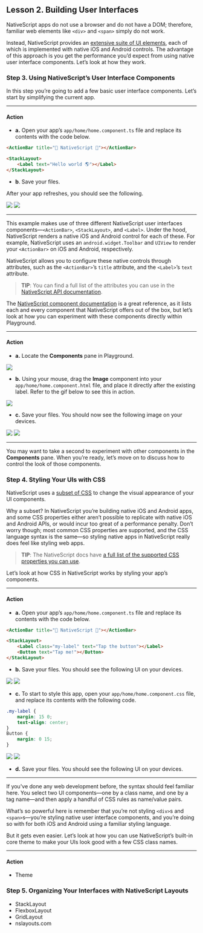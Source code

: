 ## Lesson 2. Building User Interfaces

NativeScript apps do not use a browser and do not have a DOM; therefore, familiar web elements like `<div>` and `<span>` simply do not work.

Instead, NativeScript provides an [extensive suite of UI elements](http://docs.nativescript.org/ui/ui-views), each of which is implemented with native iOS and Android controls. The advantage of this approach is you get the performance you’d expect from using native user interface components. Let’s look at how they work.

### Step 3. Using NativeScript’s User Interface Components

In this step you’re going to add a few basic user interface components. Let’s start by simplifying the current app.

<hr data-action="start" />

#### Action

* **a.** Open your app’s `app/home/home.component.ts` file and replace its contents with the code below.

``` HTML
<ActionBar title="🚀 NativeScript 🚀"></ActionBar>

<StackLayout>
    <Label text="Hello world 🌎"></Label>
</StackLayout>
```

* **b**. Save your files.

After your app refreshes, you should see the following.

![](images/ios-4.png)
![](images/android-4.png)

<hr data-action="end" />

This example makes use of three different NativeScript user interfaces components—`<ActionBar>`, `<StackLayout>`, and `<Label>`. Under the hood, NativeScript renders a native iOS and Android control for each of these. For example, NativeScript uses an `android.widget.Toolbar` and `UIView` to render your `<ActionBar>` on iOS and Android, respectively.

NativeScript allows you to configure these native controls through attributes, such as the `<ActionBar>`’s `title` attribute, and the `<Label>`’s `text` attribute.

> **TIP**: You can find a full list of the attributes you can use in the [NativeScript API documentation](https://docs.nativescript.org/api-reference/globals).

The [NativeScript component documentation](https://docs.nativescript.org/angular/ui/components) is a great reference, as it lists each and every component that NativeScript offers out of the box, but let’s look at how you can experiment with these components directly within Playground.

<hr data-action="start" />

#### Action

* **a.** Locate the **Components** pane in Playground.

![](images/components.png)

* **b.** Using your mouse, drag the **Image** component into your `app/home/home.component.html` file, and place it directly after the existing label. Refer to the gif below to see this in action.

![](images/drag-and-drop.gif)

* **c.** Save your files. You should now see the following image on your devices.

![](images/ios-5.png)
![](images/android-5.png)

<hr data-action="end" />

You may want to take a second to experiment with other components in the **Components** pane. When you’re ready, let’s move on to discuss how to control the look of those components.

### Step 4. Styling Your UIs with CSS

NativeScript uses a [subset of CSS](http://docs.nativescript.org/styling) to change the visual appearance of your UI components.

Why a subset? In NativeScript you’re building native iOS and Android apps, and some CSS properties either aren’t possible to replicate with native iOS and Android APIs, or would incur too great of a performance penalty. Don’t worry though; most common CSS properties are supported, and the CSS language syntax is the same—so styling native apps in NativeScript really does feel like styling web apps.

> **TIP**: The NativeScript docs have [a full list of the supported CSS properties you can use](http://docs.nativescript.org/ui/styling#supported-css-properties).

Let’s look at how CSS in NativeScript works by styling your app’s components.

<hr data-action="start" />

#### Action

* **a.** Open your app’s `app/home/home.component.ts` file and replace its contents with the code below.

``` HTML
<ActionBar title="🎨 NativeScript 🎨"></ActionBar>

<StackLayout>
    <Label class="my-label" text="Tap the button"></Label>
    <Button text="Tap me!"></Button>
</StackLayout>
```

* **b.** Save your files. You should see the following UI on your devices.

![](images/ios-6.png)
![](images/android-6.png)

* **c.** To start to style this app, open your `app/home/home.component.css` file, and replace its contents with the following code.

``` CSS
.my-label {
    margin: 15 0;
    text-align: center;
}
Button {
    margin: 0 15;
}
```

![](images/ios-7.png)
![](images/android-7.png)

* **d.** Save your files. You should see the following UI on your devices.

<hr data-action="end" />

If you've done any web development before, the syntax should feel familiar here. You select two UI components—one by a class name, and one by a tag name—and then apply a handful of CSS rules as name/value pairs.

What’s so powerful here is remember that you’re not styling `<div>`s and `<span>`s—you’re styling native user interface components, and you’re doing so with for both iOS and Android using a familiar styling language.

But it gets even easier. Let’s look at how you can use NativeScript’s built-in core theme to make your UIs look good with a few CSS class names.

<hr data-action="start" />

#### Action

- Theme

### Step 5. Organizing Your Interfaces with NativeScript Layouts

- StackLayout
- FlexboxLayout
- GridLayout
- nslayouts.com
